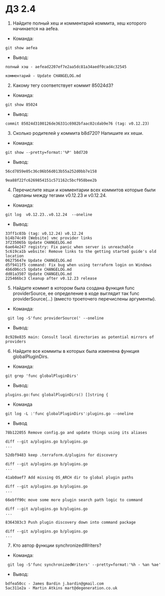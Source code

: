 # ДЗ 2.4

1. Найдите полный хеш и комментарий коммита, хеш которого начинается на aefea.
- Команда: 
``` 
git show aefea
```
- Вывод: 
``` 
полный хэш - aefead2207ef7e2aa5dc81a34aedf0cad4c32545

комментарий - Update CHANGELOG.md
```
2. Какому тегу соответствует коммит 85024d3?
- Команда: 
```
git show 85024
```
- Вывод: 
```
commit 85024d3100126de36331c6982bfaac02cdab9e76 (tag: v0.12.23)
```
3. Сколько родителей у коммита b8d720? Напишите их хеши.
- Команда: 
```
git show --pretty=format:'%P' b8d720
```
- Вывод: 
```
56cd7859e05c36c06b56d013b55a252d0bb7e158 

9ea88f22fc6269854151c571162c5bcf958bee2b
```
4. Перечислите хеши и комментарии всех коммитов которые были сделаны между тегами v0.12.23 и v0.12.24.
- Команда: 
```
git log  v0.12.23..v0.12.24  --oneline
```
- Вывод: 
```
33ff1c03b (tag: v0.12.24) v0.12.24
b14b74c49 [Website] vmc provider links
3f235065b Update CHANGELOG.md
6ae64e247 registry: Fix panic when server is unreachable
5c619ca1b website: Remove links to the getting started guide's old location
06275647e Update CHANGELOG.md
d5f9411f5 command: Fix bug when using terraform login on Windows
4b6d06cc5 Update CHANGELOG.md
dd01a3507 Update CHANGELOG.md
225466bc3 Cleanup after v0.12.23 release
```
5. Найдите коммит в котором была создана функция func providerSource, ее определение в коде выглядит так func providerSource(...) (вместо троеточего перечислены аргументы).
- Команда: 
```
 git log -S'func providerSource(' --oneline
```
- Вывод: 
```
8c928e835 main: Consult local directories as potential mirrors of providers
```
6. Найдите все коммиты в которых была изменена функция globalPluginDirs.
- Команда: 
```
git grep 'func globalPluginDirs'
```
- Вывод: 
```
plugins.go:func globalPluginDirs() []string {
```
- Команда
```
git log -L :'func globalPluginDirs':plugins.go --oneline
```
- Вывод
```
78b122055 Remove config.go and update things using its aliases

diff --git a/plugins.go b/plugins.go
...

52dbf9483 keep .terraform.d/plugins for discovery

diff --git a/plugins.go b/plugins.go
...

41ab0aef7 Add missing OS_ARCH dir to global plugin paths

diff --git a/plugins.go b/plugins.go
...

66ebff90c move some more plugin search path logic to command

diff --git a/plugins.go b/plugins.go
...

8364383c3 Push plugin discovery down into command package

diff --git a/plugins.go b/plugins.go
...
```
7. Кто автор функции synchronizedWriters?
- Команда: 
```
 git log -S'func synchronizedWriters' --pretty=format:'%h - %an %ae'
```
- Вывод: 
```
bdfea50cc - James Bardin j.bardin@gmail.com
5ac311e2a - Martin Atkins mart@degeneration.co.uk
```
